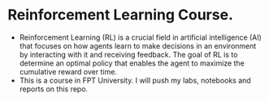 # Reinforcement Learning Course.
-  Reinforcement Learning (RL) is a crucial field in artificial intelligence (AI) that focuses on how agents learn to make decisions in an environment by interacting with it and receiving feedback. The goal of RL is to determine an optimal policy that enables the agent to maximize the cumulative reward over time.
- This is a course in FPT University. I will push my labs, notebooks and reports on this repo.
